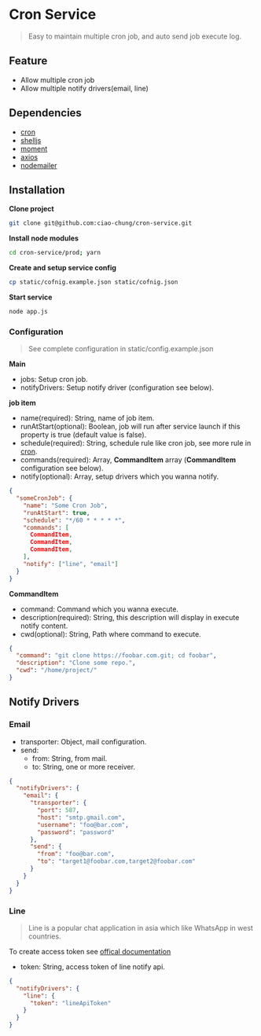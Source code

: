 # Cron Service

> Easy to maintain multiple cron job, and auto send job execute log.

## Feature

- Allow multiple cron job
- Allow multiple notify drivers(email, line) 

## Dependencies

- [cron](https://github.com/kelektiv/node-cron)
- [shelljs](https://github.com/shelljs/shelljs)
- [moment](https://github.com/moment/moment) 
- [axios](https://github.com/axios/axios)
- [nodemailer](https://github.com/nodemailer/nodemailer)

## Installation

**Clone project**

```bash
git clone git@github.com:ciao-chung/cron-service.git
```

**Install node modules**

```bash
cd cron-service/prod; yarn
```

**Create and setup service config**

```bash
cp static/cofnig.example.json static/cofnig.json
```

**Start service**
```bash
node app.js
```

### Configuration

> See complete configuration in static/config.example.json

**Main**

- jobs: Setup cron job.
- notifyDrivers: Setup notify driver (configuration see below).

**job item**

- name(required): String, name of job item.
- runAtStart(optional): Boolean, job will run after service launch if this property is true (default value is false).
- schedule(required): String, schedule rule like cron job, see more rule in [cron](https://github.com/kelektiv/node-cron).
- commands(required): Array, **CommandItem** array (**CommandItem** configuration see below).
- notify(optional): Array, setup drivers which you wanna notify.

```json
{
  "someCronJob": {
    "name": "Some Cron Job",
    "runAtStart": true,
    "schedule": "*/60 * * * * *",
    "commands": [
      CommandItem,
      CommandItem,
      CommandItem,
    ],
    "notify": ["line", "email"]
  }
}
```

**CommandItem**

- command: Command which you wanna execute.
- description(required): String, this description will display in execute notify content.
- cwd(optional): String, Path where command to execute.

```json
{
  "command": "git clone https://foobar.com.git; cd foobar",
  "description": "Clone some repo.",
  "cwd": "/home/project/"
}
```

## Notify Drivers

### Email

- transporter: Object, mail configuration.
- send: 
  - from: String, from mail.
  - to: String, one or more receiver.

```json
{
  "notifyDrivers": {
    "email": {
      "transporter": {
        "port": 587,
        "host": "smtp.gmail.com",
        "username": "foo@bar.com",
        "password": "password"
      },
      "send": {
        "from": "foo@bar.com",
        "to": "target1@foobar.com,target2@foobar.com"
      }
    }
  }
}
```

### Line

> Line is a popular chat application in asia which like WhatsApp in west countries.

To create access token see [offical documentation](https://notify-bot.line.me/doc)

- token: String, access token of line notify api.

```json
{
  "notifyDrivers": {
    "line": {
      "token": "lineApiToken"
    }
  }
}
```